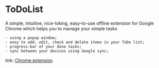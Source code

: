 ToDoList
========

A simple, intuitive, nice-loking, easy-to-use offline extension for Google Chrome which helps you to manage your simple tasks

    - using a popup window;
    - easy to add, edit, check and delete items in your ToDo list;
    - progress-bar of your done tasks;
    - sync between your devices using Google sync;

link: [Chrome extension](http://bit.ly/THW02b)
